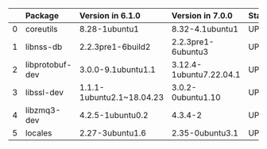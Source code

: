 <!-- markdown-link-check-disable -->

|    | Package         | Version in 6.1.0          | Version in 7.0.0        | Status   |
|---:|:----------------|:--------------------------|:------------------------|:---------|
|  0 | coreutils       | 8.28-1ubuntu1             | 8.32-4.1ubuntu1         | UPDATED  |
|  1 | libnss-db       | 2.2.3pre1-6build2         | 2.2.3pre1-6ubuntu3      | UPDATED  |
|  2 | libprotobuf-dev | 3.0.0-9.1ubuntu1.1        | 3.12.4-1ubuntu7.22.04.1 | UPDATED  |
|  3 | libssl-dev      | 1.1.1-1ubuntu2.1~18.04.23 | 3.0.2-0ubuntu1.10       | UPDATED  |
|  4 | libzmq3-dev     | 4.2.5-1ubuntu0.2          | 4.3.4-2                 | UPDATED  |
|  5 | locales         | 2.27-3ubuntu1.6           | 2.35-0ubuntu3.1         | UPDATED  |